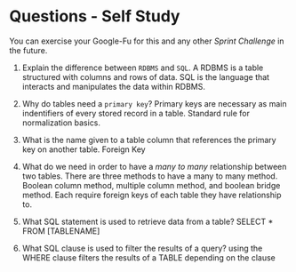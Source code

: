 # Questions - Self Study

You can exercise your Google-Fu for this and any other _Sprint Challenge_ in the future.

1.  Explain the difference between `RDBMS` and `SQL`.
A RDBMS is a table structured with columns and rows of data. SQL is the language that interacts and manipulates the data within RDBMS.

1.  Why do tables need a `primary key`?
Primary keys are necessary as main indentifiers of every stored record in a table. Standard rule for normalization basics.

1.  What is the name given to a table column that references the primary key
    on another table.
    Foreign Key

1.  What do we need in order to have a _many to many_ relationship between two
    tables.
    There are three methods to have a many to many method. Boolean column method, multiple column method, and boolean bridge method.
    Each require foreign keys of each table they have relationship to.

1.  What SQL statement is used to retrieve data from a table?
SELECT * FROM [TABLENAME]
1.  What SQL clause is used to filter the results of a query?
using the WHERE clause filters the results of a TABLE depending on the clause